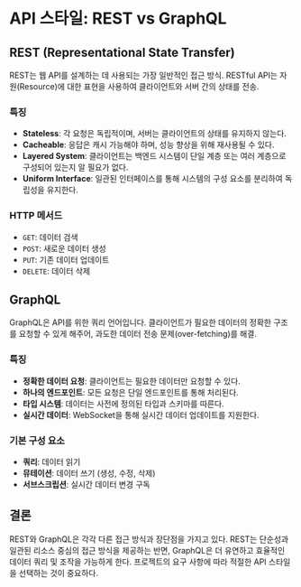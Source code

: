 # API 스타일: REST vs GraphQL

## REST (Representational State Transfer)

REST는 웹 API를 설계하는 데 사용되는 가장 일반적인 접근 방식. 
RESTful API는 자원(Resource)에 대한 표현을 사용하여 클라이언트와 서버 간의 상태를 전송.

### 특징
- **Stateless**: 각 요청은 독립적이며, 서버는 클라이언트의 상태를 유지하지 않는다.
- **Cacheable**: 응답은 캐시 가능해야 하며, 성능 향상을 위해 재사용될 수 있다.
- **Layered System**: 클라이언트는 백엔드 시스템이 단일 계층 또는 여러 계층으로 구성되어 있는지 알 필요가 없다.
- **Uniform Interface**: 일관된 인터페이스를 통해 시스템의 구성 요소를 분리하여 독립성을 유지한다.

### HTTP 메서드
- `GET`: 데이터 검색
- `POST`: 새로운 데이터 생성
- `PUT`: 기존 데이터 업데이트
- `DELETE`: 데이터 삭제

## GraphQL

GraphQL은 API를 위한 쿼리 언어입니다. 클라이언트가 필요한 데이터의 정확한 구조를 요청할 수 있게 해주어, 과도한 데이터 전송 문제(over-fetching)를 해결.

### 특징
- **정확한 데이터 요청**: 클라이언트는 필요한 데이터만 요청할 수 있다.
- **하나의 엔드포인트**: 모든 요청은 단일 엔드포인트를 통해 처리된다.
- **타입 시스템**: 데이터는 사전에 정의된 타입과 스키마를 따른다.
- **실시간 데이터**: WebSocket을 통해 실시간 데이터 업데이트를 지원한다.

### 기본 구성 요소
- **쿼리**: 데이터 읽기
- **뮤테이션**: 데이터 쓰기 (생성, 수정, 삭제)
- **서브스크립션**: 실시간 데이터 변경 구독

## 결론

REST와 GraphQL은 각각 다른 접근 방식과 장단점을 가지고 있다. REST는 단순성과 일관된 리소스 중심의 접근 방식을 제공하는 반면, GraphQL은 더 유연하고 효율적인 데이터 쿼리 및 조작을 가능하게 한다. 프로젝트의 요구 사항에 따라 적절한 API 스타일을 선택하는 것이 중요하다.

